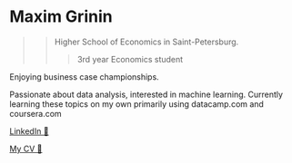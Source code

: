 #  Maxim Grinin

>> Higher School of Economics in Saint-Petersburg.
>>> 3rd year Economics student

Enjoying business case championships. 

Passionate about data analysis, interested in machine learning. Currently learning these topics on my own primarily using datacamp.com and coursera.com

[LinkedIn 💼](https://www.linkedin.com/in/mkgrinin/)

[My CV 📃](https://www.dropbox.com/s/e3ci9s6xp4t8qsl/CV_Grinin_En.pdf?dl=0)
